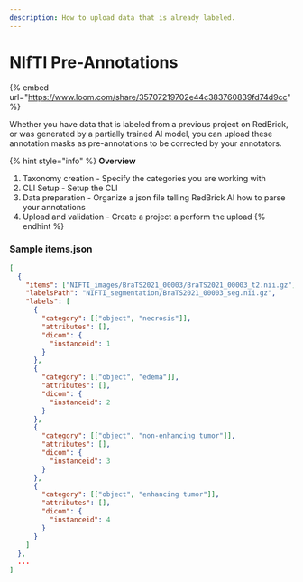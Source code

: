 ```yaml
---
description: How to upload data that is already labeled.
---
```


# NIfTI Pre-Annotations

{% embed url="https://www.loom.com/share/35707219702e44c383760839fd74d9cc" %}

Whether you have data that is labeled from a previous project on RedBrick, or was generated by a partially trained AI model, you can upload these annotation masks as pre-annotations to be corrected by your annotators.

{% hint style="info" %}
**Overview**

1. Taxonomy creation - Specify the categories you are working with
2. CLI Setup - Setup the CLI
3. Data preparation - Organize a json file telling RedBrick AI how to parse your annotations
4. Upload and validation - Create a project a perform the upload&#x20;
{% endhint %}



### Sample items.json

```json
[
  {
    "items": ["NIFTI_images/BraTS2021_00003/BraTS2021_00003_t2.nii.gz"],
    "labelsPath": "NIFTI_segmentation/BraTS2021_00003_seg.nii.gz",
    "labels": [
      {
        "category": [["object", "necrosis"]],
        "attributes": [],
        "dicom": {
          "instanceid": 1
        }
      },
      {
        "category": [["object", "edema"]],
        "attributes": [],
        "dicom": {
          "instanceid": 2
        }
      },
      {
        "category": [["object", "non-enhancing tumor"]],
        "attributes": [],
        "dicom": {
          "instanceid": 3
        }
      },
      {
        "category": [["object", "enhancing tumor"]],
        "attributes": [],
        "dicom": {
          "instanceid": 4
        }
      }
    ]
  },
  ...
]
```





